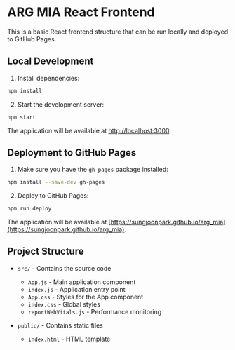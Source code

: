 # ARG MIA React Frontend

This is a basic React frontend structure that can be run locally and deployed to GitHub Pages.

## Local Development

1. Install dependencies:
```bash
npm install
```

2. Start the development server:
```bash
npm start
```

The application will be available at [http://localhost:3000](http://localhost:3000).

## Deployment to GitHub Pages

1. Make sure you have the `gh-pages` package installed:
```bash
npm install --save-dev gh-pages
```

2. Deploy to GitHub Pages:
```bash
npm run deploy
```

The application will be available at [https://sungjoonpark.github.io/arg_mia](https://sungjoonpark.github.io/arg_mia).

## Project Structure

- `src/` - Contains the source code
  - `App.js` - Main application component
  - `index.js` - Application entry point
  - `App.css` - Styles for the App component
  - `index.css` - Global styles
  - `reportWebVitals.js` - Performance monitoring

- `public/` - Contains static files
  - `index.html` - HTML template 